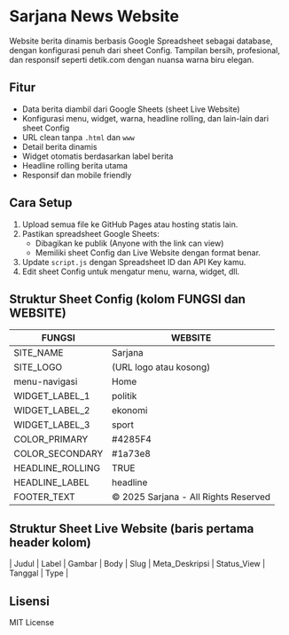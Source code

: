 # Sarjana News Website

Website berita dinamis berbasis Google Spreadsheet sebagai database, dengan konfigurasi penuh dari sheet Config. Tampilan bersih, profesional, dan responsif seperti detik.com dengan nuansa warna biru elegan.

## Fitur

- Data berita diambil dari Google Sheets (sheet Live Website)
- Konfigurasi menu, widget, warna, headline rolling, dan lain-lain dari sheet Config
- URL clean tanpa `.html` dan `www`
- Detail berita dinamis
- Widget otomatis berdasarkan label berita
- Headline rolling berita utama
- Responsif dan mobile friendly

## Cara Setup

1. Upload semua file ke GitHub Pages atau hosting statis lain.
2. Pastikan spreadsheet Google Sheets:
   - Dibagikan ke publik (Anyone with the link can view)
   - Memiliki sheet Config dan Live Website dengan format benar.
3. Update `script.js` dengan Spreadsheet ID dan API Key kamu.
4. Edit sheet Config untuk mengatur menu, warna, widget, dll.

## Struktur Sheet Config (kolom FUNGSI dan WEBSITE)

| FUNGSI           | WEBSITE                              |
|------------------|------------------------------------|
| SITE_NAME        | Sarjana                            |
| SITE_LOGO        | (URL logo atau kosong)             |
| menu-navigasi    | Home | /, BERITA (news|red) | /berita/, ... |
| WIDGET_LABEL_1   | politik                           |
| WIDGET_LABEL_2   | ekonomi                           |
| WIDGET_LABEL_3   | sport                            |
| COLOR_PRIMARY    | #4285F4                          |
| COLOR_SECONDARY  | #1a73e8                          |
| HEADLINE_ROLLING | TRUE                             |
| HEADLINE_LABEL   | headline                         |
| FOOTER_TEXT      | © 2025 Sarjana - All Rights Reserved |

## Struktur Sheet Live Website (baris pertama header kolom)

| Judul | Label | Gambar | Body | Slug | Meta_Deskripsi | Status_View | Tanggal | Type |

## Lisensi

MIT License
